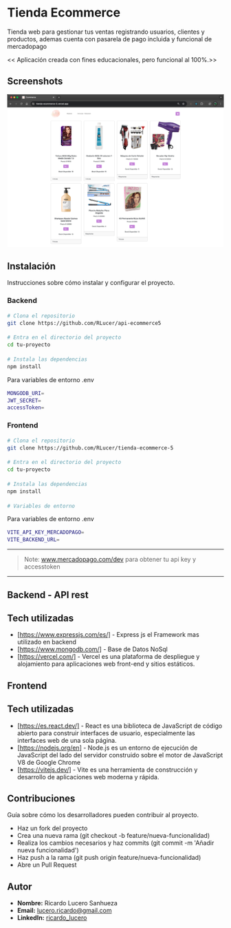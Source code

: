 # Tienda Ecommerce 

Tienda web para gestionar tus ventas registrando usuarios, clientes y productos, ademas cuenta con pasarela de pago incluida y funcional de mercadopago

<< Aplicación creada con fines educacionales, pero funcional al 100%.>>

## Screenshots

![App Screenshot](/public/screenshot.png)



## Instalación

Instrucciones sobre cómo instalar y configurar el proyecto.
### Backend
```bash
# Clona el repositorio
git clone https://github.com/RLucer/api-ecommerce5

# Entra en el directorio del proyecto
cd tu-proyecto

# Instala las dependencias
npm install


```
Para variables de entorno .env 

```sh
MONGODB_URI=
JWT_SECRET=
accessToken=
```


### Frontend 
```bash
# Clona el repositorio
git clone https://github.com/RLucer/tienda-ecommerce-5

# Entra en el directorio del proyecto
cd tu-proyecto

# Instala las dependencias
npm install

# Variables de entorno


```
Para variables de entorno .env 

```sh
VITE_API_KEY_MERCADOPAGO=
VITE_BACKEND_URL=
```



***
> Note: www.mercadopago.com/dev para obtener tu api key y accesstoken
***

## Backend - API rest

## Tech utilizadas

- [https://www.expressjs.com/es/] - Express js el Framework mas utilizado en backend
- [https://www.mongodb.com/] - Base de Datos NoSql 
- [https://vercel.com/] - Vercel es una plataforma de despliegue y alojamiento para aplicaciones web front-end y sitios estáticos.

## Frontend

## Tech utilizadas

- [https://es.react.dev/] -  React es una biblioteca de JavaScript de código abierto para construir interfaces de usuario, especialmente las interfaces web de una sola página.
- [https://nodejs.org/en] - Node.js es un entorno de ejecución de JavaScript del lado del servidor construido sobre el motor de JavaScript V8 de Google Chrome
- [https://vitejs.dev/] - Vite es una herramienta de construcción y desarrollo de aplicaciones web moderna y rápida. 




## Contribuciones
Guía sobre cómo los desarrolladores pueden contribuir al proyecto.

* Haz un fork del proyecto
* Crea una nueva rama (git checkout -b feature/nueva-funcionalidad)
* Realiza los cambios necesarios y haz commits (git commit -m 'Añadir nueva funcionalidad')
* Haz push a la rama (git push origin feature/nueva-funcionalidad)
* Abre un Pull Request



## Autor

- **Nombre:**  Ricardo Lucero Sanhueza
- **Email:** lucero.ricardo@gmail.com
- **LinkedIn:** [ricardo_lucero ](https://www.linkedin.com/in/ricardo-lucero-sanhueza/)